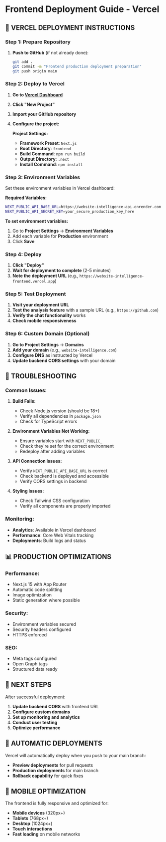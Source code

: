 # Frontend Deployment Guide - Vercel

## 🚀 **VERCEL DEPLOYMENT INSTRUCTIONS**

### **Step 1: Prepare Repository**

1. **Push to GitHub** (if not already done):
   ```bash
   git add .
   git commit -m "Frontend production deployment preparation"
   git push origin main
   ```

### **Step 2: Deploy to Vercel**

1. **Go to [Vercel Dashboard](https://vercel.com/dashboard)**
2. **Click "New Project"**
3. **Import your GitHub repository**
4. **Configure the project:**

   **Project Settings:**
   - **Framework Preset**: `Next.js`
   - **Root Directory**: `frontend`
   - **Build Command**: `npm run build`
   - **Output Directory**: `.next`
   - **Install Command**: `npm install`

### **Step 3: Environment Variables**

Set these environment variables in Vercel dashboard:

**Required Variables:**
```bash
NEXT_PUBLIC_API_BASE_URL=https://website-intelligence-api.onrender.com
NEXT_PUBLIC_API_SECRET_KEY=your_secure_production_key_here
```

**To set environment variables:**
1. Go to **Project Settings** → **Environment Variables**
2. Add each variable for **Production** environment
3. Click **Save**

### **Step 4: Deploy**

1. **Click "Deploy"**
2. **Wait for deployment to complete** (2-5 minutes)
3. **Note the deployment URL** (e.g., `https://website-intelligence-frontend.vercel.app`)

### **Step 5: Test Deployment**

1. **Visit your deployment URL**
2. **Test the analysis feature** with a sample URL (e.g., `https://github.com`)
3. **Verify the chat functionality** works
4. **Check mobile responsiveness**

### **Step 6: Custom Domain (Optional)**

1. **Go to Project Settings** → **Domains**
2. **Add your domain** (e.g., `website-intelligence.com`)
3. **Configure DNS** as instructed by Vercel
4. **Update backend CORS settings** with your domain

## 🔧 **TROUBLESHOOTING**

### **Common Issues:**

1. **Build Fails:**
   - Check Node.js version (should be 18+)
   - Verify all dependencies in `package.json`
   - Check for TypeScript errors

2. **Environment Variables Not Working:**
   - Ensure variables start with `NEXT_PUBLIC_`
   - Check they're set for the correct environment
   - Redeploy after adding variables

3. **API Connection Issues:**
   - Verify `NEXT_PUBLIC_API_BASE_URL` is correct
   - Check backend is deployed and accessible
   - Verify CORS settings in backend

4. **Styling Issues:**
   - Check Tailwind CSS configuration
   - Verify all components are properly imported

### **Monitoring:**

- **Analytics**: Available in Vercel dashboard
- **Performance**: Core Web Vitals tracking
- **Deployments**: Build logs and status

## 📊 **PRODUCTION OPTIMIZATIONS**

### **Performance:**
- Next.js 15 with App Router
- Automatic code splitting
- Image optimization
- Static generation where possible

### **Security:**
- Environment variables secured
- Security headers configured
- HTTPS enforced

### **SEO:**
- Meta tags configured
- Open Graph tags
- Structured data ready

## 🎯 **NEXT STEPS**

After successful deployment:
1. **Update backend CORS** with frontend URL
2. **Configure custom domains**
3. **Set up monitoring and analytics**
4. **Conduct user testing**
5. **Optimize performance**

## 🔄 **AUTOMATIC DEPLOYMENTS**

Vercel will automatically deploy when you push to your main branch:
- **Preview deployments** for pull requests
- **Production deployments** for main branch
- **Rollback capability** for quick fixes

## 📱 **MOBILE OPTIMIZATION**

The frontend is fully responsive and optimized for:
- **Mobile devices** (320px+)
- **Tablets** (768px+)
- **Desktop** (1024px+)
- **Touch interactions**
- **Fast loading** on mobile networks
